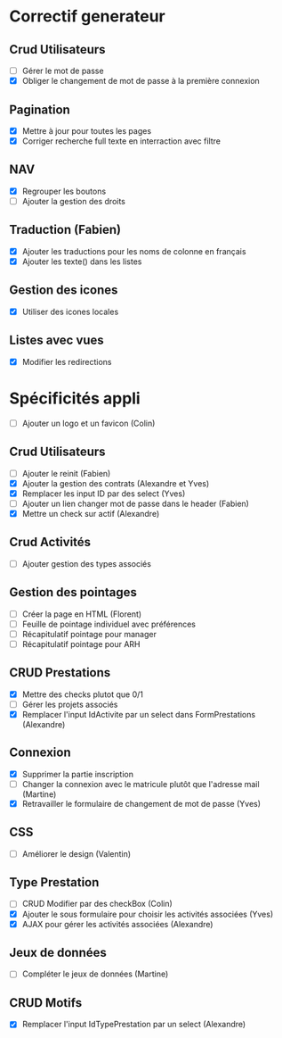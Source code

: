 # Correctif generateur

## Crud Utilisateurs

* [ ] Gérer le mot de passe
* [X] Obliger le changement de mot de passe à la première connexion

## Pagination

* [X] Mettre à jour pour toutes les pages
* [X] Corriger recherche full texte en interraction avec filtre

## NAV

* [X] Regrouper les boutons
* [ ] Ajouter la gestion des droits

## Traduction (Fabien)

* [X] Ajouter les traductions pour les noms de colonne en français
* [X] Ajouter les texte() dans les listes

## Gestion des icones

* [X] Utiliser des icones locales

## Listes avec vues

* [X] Modifier les redirections

# Spécificités appli

* [ ] Ajouter un logo et un favicon (Colin)

## Crud Utilisateurs

* [ ] Ajouter le reinit (Fabien)
* [X] Ajouter la gestion des contrats (Alexandre et Yves)
* [X] Remplacer les input ID par des select (Yves)
* [ ] Ajouter un lien changer mot de passe dans le header (Fabien)
* [X] Mettre un check sur actif (Alexandre)

## Crud Activités

* [ ] Ajouter gestion des types associés

## Gestion des pointages

* [ ] Créer la page en HTML (Florent)
* [ ] Feuille de pointage individuel avec préférences
* [ ] Récapitulatif pointage pour manager
* [ ] Récapitulatif pointage pour ARH

## CRUD Prestations

* [X] Mettre des checks plutot que 0/1
* [ ] Gérer les projets associés
* [X] Remplacer l'input IdActivite par un select dans FormPrestations (Alexandre)

## Connexion

* [X] Supprimer la partie inscription
* [ ] Changer la connexion avec le matricule plutôt que l'adresse mail (Martine)
* [X] Retravailler le formulaire de changement de mot de passe (Yves)

## CSS

* [ ] Améliorer le design (Valentin)

## Type Prestation

* [ ] CRUD Modifier par des checkBox (Colin)
* [X] Ajouter le sous formulaire pour choisir les activités associées (Yves)
* [X] AJAX pour gérer les activités associées (Alexandre)

## Jeux de données

* [ ] Compléter le jeux de données (Martine)

## CRUD Motifs

* [X] Remplacer l'input IdTypePrestation par un select (Alexandre)
